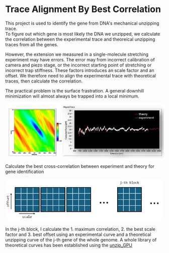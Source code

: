 # Trace Alignment By Best Correlation

This project is used to identify the gene from DNA's mechanical unzipping trace.  
To figure out which gene is most likely the DNA we unzipped, we calculate the correlation between the experimental trace and theoreical unzipping traces from all the genes.  

However, the extension we measured in a single-molecule stretching experiment may have errors. The error may from incorrect calibration of camera and piezo stage, or the incorrect starting point of stretching or incorrect trap stiffness. These factors introduces an scale factor and an offset. We therefore need to align the experimental trace with theoretical traces, then calculate the correlation.  

The practical problem is the surface frastration. A general downhill minimization will almost always be trapped into a local minimum.  

![image](reference/local_maximum.png)

 Calculate the best cross-correlation between experiment and theory for gene identification

![image](reference/schematics.png)

In the j-th block, I calculate the 1. maximum correlation, 2. the best scale factor and 3. best offset using an experimental curve and a theoretical unzipping curve of the j-th gene of the whole genome. A whole library of theoretical curves has been established using the [unzip_GPU](https://github.com/Taomihog/unzip_GPU)

